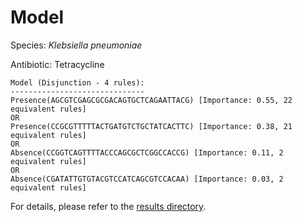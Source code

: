 
# Model

Species: *Klebsiella pneumoniae*

Antibiotic: Tetracycline

```
Model (Disjunction - 4 rules):
------------------------------
Presence(AGCGTCGAGCGCGACAGTGCTCAGAATTACG) [Importance: 0.55, 22 equivalent rules]
OR
Presence(CCGCGTTTTTACTGATGTCTGCTATCACTTC) [Importance: 0.38, 21 equivalent rules]
OR
Absence(CCGGTCAGTTTTACCCAGCGCTCGGCCACCG) [Importance: 0.11, 2 equivalent rules]
OR
Absence(CGATATTGTGTACGTCCATCAGCGTCCACAA) [Importance: 0.03, 2 equivalent rules]

```

For details, please refer to the [results directory](../../../../../results/scm_b/klebsiella%20pneumoniae/tetracycline/repeat_10/).

